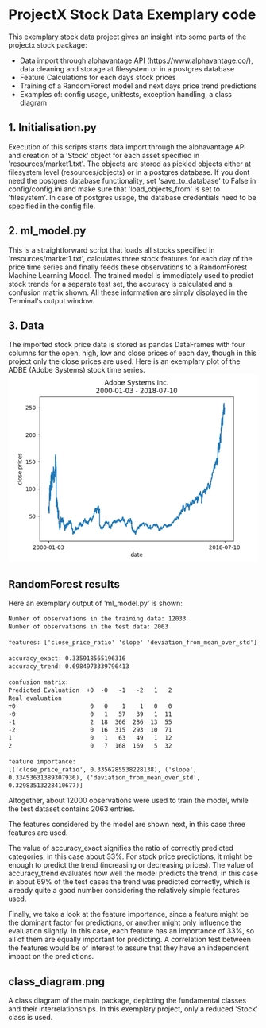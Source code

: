 # ProjectX Stock Data Exemplary code
This exemplary stock data project gives an insight into some parts of the projectx stock package:
* Data import through alphavantage API (https://www.alphavantage.co/), data cleaning and storage at filesystem or in a postgres database
* Feature Calculations for each days stock prices
* Training of a RandomForest model and next days price trend predictions
* Examples of: config usage, unittests, exception handling, a class diagram

## 1. Initialisation.py
Execution of this scripts starts data import through the alphavantage API and creation of a 'Stock' object for each
asset specified in 'resources/market1.txt'. The objects are stored as pickled objects either at filesystem level
(resources/objects) or in a postgres database. If you dont need the postgres database functionality, set 'save_to_database'
to False in config/config.ini and make sure that 'load_objects_from' is set to 'filesystem'. In case of postgres usage,
the database credentials need to be specified in the config file.

## 2. ml_model.py
This is a straightforward script that loads all stocks specified in 'resources/market1.txt', calculates three stock
features for each day of the price time series and finally feeds these observations to a RandomForest Machine Learning
Model. The trained model is immediately used to predict stock trends for a separate test set, the accuracy is calculated
and a confusion matrix shown. All these information are simply displayed in the Terminal's output window.

## 3. Data
The imported stock price data is stored as pandas DataFrames with four columns for the open, high, low and close prices 
of each day, though in this project only the close prices are used. Here is an exemplary plot of the ADBE (Adobe Systems)
stock time series.
![ADBE_plot.png](ADBE_plot.png)


## RandomForest results
Here an exemplary output of 'ml_model.py' is shown:
~~~~
Number of observations in the training data: 12033
Number of observations in the test data: 2063

features: ['close_price_ratio' 'slope' 'deviation_from_mean_over_std']

accuracy_exact: 0.335918565196316
accuracy_trend: 0.6984973339796413

confusion matrix:
Predicted Evaluation  +0  -0   -1   -2   1   2
Real evaluation                               
+0                     0   0    1    1   0   0
-0                     0   1   57   39   1  11
-1                     2  18  366  286  13  55
-2                     0  16  315  293  10  71
1                      0   1   63   49   1  12
2                      0   7  168  169   5  32

feature importance:
[('close_price_ratio', 0.3356285538228138), ('slope', 0.33453631389307936), ('deviation_from_mean_over_std', 0.32983513228410677)]
~~~~

Altogether, about 12000 observations were used to train the model, while the test
dataset contains 2063 entries.

The features considered by the model are shown next, in this case three features
are used.

The value of accuracy_exact signifies the ratio of correctly predicted categories, in this
case about 33%. For stock price predictions, it might be enough to predict the trend (increasing or decreasing prices).
The value of accuracy_trend evaluates how well the model predicts the trend, in this case in about
69% of the test cases the trend was predicted correctly, which is already quite a good number considering the
relatively simple features used.

Finally, we take a look at the feature importance, since a feature might be the dominant factor for predictions, or
another might only influence the evaluation slightly. In this case, each feature has an importance of 33%, so all of them are
equally important for predicting. A correlation test between the features would be of interest to assure that 
they have an independent impact on the predictions. 

## class_diagram.png
A class diagram of the main package, depicting the fundamental classes and their interrelationships. In this exemplary 
project, only a reduced 'Stock' class is used.